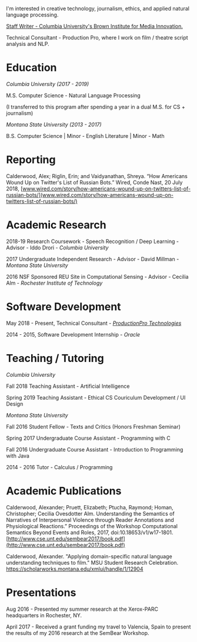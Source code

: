 
I'm interested in creative technology, journalism, ethics, and applied natural language processing. 

[Staff Writer - Columbia University's Brown Institute for Media Innovation.](https://brown.columbia.edu/portfolio/alex-calderwood/)

Technical Consultant - Production Pro, where I work on film / theatre script analysis and NLP. 

# Education

_Columbia University (2017 - 2019)_

M.S. Computer Science - Natural Language Processing

(I transferred to this program after spending a year in a dual M.S. for CS + journalism)

_Montana State University (2013 - 2017)_

B.S. Computer Science | Minor - English Literature | Minor - Math

# Reporting

Calderwood, Alex; Riglin, Erin; and Vaidyanathan, Shreya. “How Americans Wound Up on Twitter's List of Russian Bots.” Wired, Conde Nast, 20 July 2018, [www.wired.com/story/how-americans-wound-up-on-twitters-list-of-russian-bots/](www.wired.com/story/how-americans-wound-up-on-twitters-list-of-russian-bots/)

# Academic Research

2018-19 Research Coursework - Speech Recognition / Deep Learning - Advisor - Iddo Drori - _Columbia University_

2017 Undergraduate Independent Research - Advisor - David Millman - _Montana State University_

2016 NSF Sponsored REU Site in Computational Sensing - Advisor - Cecilia Alm -  _Rochester Institute of Technology_

# Software Development

May 2018 - Present, Technical Consultant - _[ProductionPro Technologies](https://production.pro/)_

2014 - 2015, Software Development Internship - _Oracle_

# Teaching / Tutoring

_Columbia University_ 

Fall 2018 Teaching Assistant - Artificial Intelligence

Spring 2019 Teaching Assistant - Ethical CS Couriculum Development / UI Design


_Montana State University_

Fall 2016 Student Fellow - Texts and Critics (Honors Freshman Seminar)

Spring 2017 Undergraduate Course Assistant - Programming with C

Fall 2016 Undergraduate Course Assistant - Introduction to Programming with Java

2014 - 2016 Tutor - Calculus / Programming

# Academic Publications
Calderwood, Alexander; Pruett, Elizabeth; Ptucha, Raymond; Homan, Christopher; Cecilia Ovesdotter Alm. Understanding the Semantics of Narratives of Interpersonal Violence through Reader Annotations and Physiological Reactions.” Proceedings of the Workshop Computational Semantics Beyond Events and Roles, 2017, doi:10.18653/v1/w17-1801. [http://www.cse.unt.edu/sembear2017/book.pdf](http://www.cse.unt.edu/sembear2017/book.pdf)

Calderwood, Alexander. "Applying domain-specific natural language understanding techniques to film." MSU Student Research Celebration. https://scholarworks.montana.edu/xmlui/handle/1/12904

# Presentations
Aug 2016 -  Presented my summer research at the Xerox-PARC headquarters in Rochester, NY.

April 2017 - Received a grant funding my travel to Valencia, Spain to present the results of my 2016 research at the SemBear Workshop.



